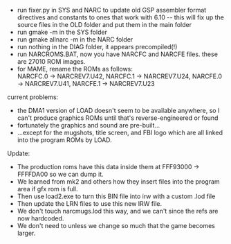 - run fixer.py in SYS and NARC to update old GSP assembler format directives and constants to ones that work with 6.10
-- this will fix up the source files in the OLD folder and put them in the main folder
- run gmake -m in the SYS folder
- run gmake allnarc -m in the NARC folder
- run nothing in the DIAG folder, it appears precompiled(!)
- run NARCROMS.BAT, now you have NARCFC and NARCFE files. these are 27010 ROM images.
- for MAME, rename the ROMs as follows:  
	NARCFC.0 -> NARCREV7.U42, NARCFC.1 -> NARCREV7.U24,
	NARCFE.0 -> NARCREV7.U41, NARCFE.1 -> NARCREV7.U23

current problems:
- the DMA1 version of LOAD doesn't seem to be available anywhere, so I can't produce graphics ROMs until
  that's reverse-engineered or found
- fortunately the graphics and sound are pre-built...
- ...except for the mugshots, title screen, and FBI logo which are all linked into the program ROMs by LOAD.

Update:
- The production roms have this data inside them at FFF93000 -> FFFFDA00 so we can dump it.
- We learned from mk2 and others how they insert files into the program area if gfx rom is full.
- Then use load2.exe to turn this BIN file into irw with a custom .lod file
- Then update the LRN files to use this new IRW file.
- We don't touch narcmugs.lod this way, and we can't since the refs are now hardcoded.
- We don't need to unless we change so much that the game becomes larger.
